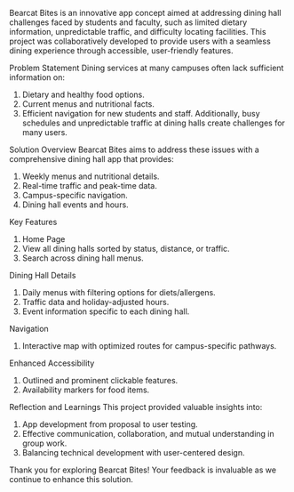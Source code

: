Bearcat Bites is an innovative app concept aimed at addressing dining hall challenges faced by students and faculty, such as limited dietary information, unpredictable traffic, and difficulty locating facilities. This project was collaboratively developed to provide users with a seamless dining experience through accessible, user-friendly features.

Problem Statement
Dining services at many campuses often lack sufficient information on:

1. Dietary and healthy food options.
2. Current menus and nutritional facts.
3. Efficient navigation for new students and staff.
Additionally, busy schedules and unpredictable traffic at dining halls create challenges for many users.

Solution Overview
Bearcat Bites aims to address these issues with a comprehensive dining hall app that provides:

1. Weekly menus and nutritional details.
2. Real-time traffic and peak-time data.
3. Campus-specific navigation.
4. Dining hall events and hours.

 Key Features
1. Home Page
2. View all dining halls sorted by status, distance, or traffic.
3. Search across dining hall menus.

Dining Hall Details
1. Daily menus with filtering options for diets/allergens.
2. Traffic data and holiday-adjusted hours.
3. Event information specific to each dining hall.

Navigation
1. Interactive map with optimized routes for campus-specific pathways.

Enhanced Accessibility
1. Outlined and prominent clickable features.
2. Availability markers for food items.

Reflection and Learnings
This project provided valuable insights into:
1. App development from proposal to user testing.
2. Effective communication, collaboration, and mutual understanding in group work.
3. Balancing technical development with user-centered design.


Thank you for exploring Bearcat Bites! Your feedback is invaluable as we continue to enhance this solution.
